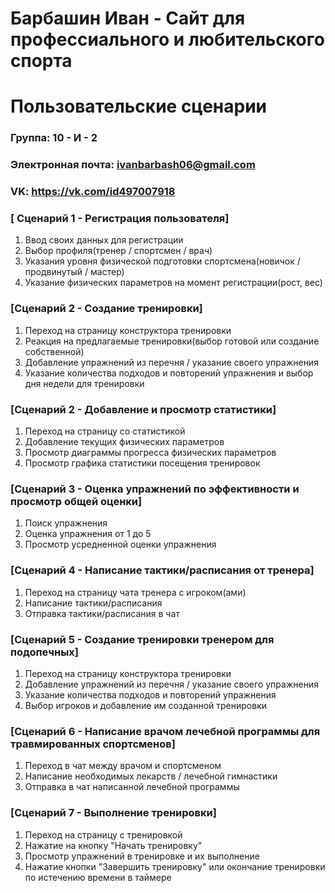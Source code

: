 # Барбашин Иван - Сайт для профессиального и любительского спорта

# Пользовательские сценарии

### Группа: 10 - И - 2
### Электронная почта: ivanbarbash06@gmail.com
### VK: https://vk.com/id497007918


### [ Сценарий 1 - Регистрация пользователя]

1. Ввод своих данных для регистрации
2. Выбор профиля(тренер / спортсмен / врач)
3. Указания уровня физической подготовки спортсмена(новичок / продвинутый / мастер)
4. Указание физических параметров на момент регистрации(рост, вес)




### [Сценарий 2 - Создание тренировки]

1. Переход на страницу конструктора тренировки
2. Реакция на предлагаемые тренировки(выбор готовой или создание собственной)
3. Добавление упражнений из перечня / указание своего упражнения
4. Указание количества подходов и повторений упражнения и выбор дня недели для тренировки
	



### [Сценарий 2 -  Добавление и просмотр статистики]

1. Переход на страницу со статистикой
2. Добавление текущих физических параметров
3. Просмотр диаграммы прогресса физических параметров
4. Просмотр графика статистики посещения тренировок




### [Сценарий 3 - Оценка упражнений по эффективности и просмотр общей оценки]

1. Поиск упражнения
2. Оценка упражнения от 1 до 5
3. Просмотр усредненной оценки упражнения




### [Сценарий 4 - Написание тактики/расписания от тренера]

1. Переход на страницу чата тренера с игроком(ами)
2. Написание тактики/расписания
3. Отправка тактики/расписания в чат




### [Сценарий 5 - Создание тренировки тренером для подопечных]

1. Переход на страницу конструктора тренировки
2. Добавление упражнений из перечня / указание своего упражнения
3. Указание количества подходов и повторений упражнения
4. Выбор игроков и добавление им созданной тренировки




### [Сценарий 6 - Написание врачом лечебной программы для травмированных спортсменов]

1. Переход в чат между врачом и спортсменом
2. Написание необходимых лекарств / лечебной гимнастики
3. Отправка в чат написанной лечебной программы
	



### [Сценарий 7 - Выполнение тренировки]

1. Переход на страницу с тренировкой
2. Нажатие на кнопку "Начать тренировку"
3. Просмотр упражнений в тренировке и их выполнение
4. Нажатие кнопки "Завершить тренировку" или окончание тренировки по истечению времени в таймере
